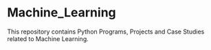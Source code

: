 # Machine_Learning
This repository contains Python Programs, Projects and Case Studies related to Machine Learning.
